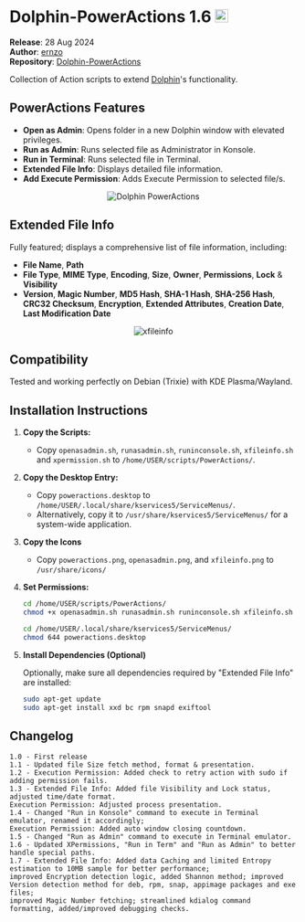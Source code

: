 # Dolphin-PowerActions 1.6 <img src="https://i.imgur.com/Wg1A3Xp.png" alt="Dolphin PowerActions" width="23" height="23">

**Release**: 28 Aug 2024  
**Author**: [ernzo](https://github.com/ernzo)  
**Repository**: [Dolphin-PowerActions](https://github.com/ernzo/Dolphin-PowerActions)

Collection of Action scripts to extend [Dolphin](https://github.com/KDE/dolphin)'s functionality.

## PowerActions Features

- **Open as Admin**: Opens folder in a new Dolphin window with elevated privileges.
- **Run as Admin**: Runs selected file as Administrator in Konsole.
- **Run in Terminal**: Runs selected file in Terminal.
- **Extended File Info**: Displays detailed file information.
- **Add Execute Permission**: Adds Execute Permission to selected file/s.

<p align="center">
  <img src="https://i.imgur.com/53nWCWD.png" alt="Dolphin PowerActions">
</p>

## Extended File Info

Fully featured; displays a comprehensive list of file information, including:

- **File Name**, **Path**
- **File Type**, **MIME Type**, **Encoding**, **Size**, **Owner**, **Permissions**, **Lock** & **Visibility**
- **Version**, **Magic Number**, **MD5 Hash**, **SHA-1 Hash**, **SHA-256 Hash**, **CRC32 Checksum**, **Encryption**, **Extended Attributes**, **Creation Date**, **Last Modification Date**

<p align="center">
  <img src="https://i.imgur.com/uI9lVy3.png" alt="xfileinfo">
</p>

## Compatibility

Tested and working perfectly on Debian (Trixie) with KDE Plasma/Wayland.

## Installation Instructions

1. **Copy the Scripts:**
   - Copy `openasadmin.sh`, `runasadmin.sh`, `runinconsole.sh`, `xfileinfo.sh` and `xpermission.sh` to `/home/USER/scripts/PowerActions/`.

2. **Copy the Desktop Entry:**
   - Copy `poweractions.desktop` to `/home/USER/.local/share/kservices5/ServiceMenus/`.
   - Alternatively, copy it to `/usr/share/kservices5/ServiceMenus/` for a system-wide application.

3. **Copy the Icons**
   - Copy `poweractions.png`, `openasadmin.png`, and `xfileinfo.png` to `/usr/share/icons/`

3. **Set Permissions:**
   ```bash
   cd /home/USER/scripts/PowerActions/
   chmod +x openasadmin.sh runasadmin.sh runinconsole.sh xfileinfo.sh xpermission.sh

   cd /home/USER/.local/share/kservices5/ServiceMenus/
   chmod 644 poweractions.desktop

4. **Install Dependencies (Optional)**
   
   Optionally, make sure all dependencies required by "Extended File Info" are installed:
   ```bash
   sudo apt-get update
   sudo apt-get install xxd bc rpm snapd exiftool

Changelog
-----------
	1.0 - First release
 	1.1 - Updated file Size fetch method, format & presentation.
  	1.2 - Execution Permission: Added check to retry action with sudo if adding permission fails.
   	1.3 - Extended File Info: Added file Visibility and Lock status, adjusted time/date format.
	Execution Permission: Adjusted process presentation.
	1.4 - Changed "Run in Konsole" command to execute in Terminal emulator, renamed it accordingly;
 	Execution Permission: Added auto window closing countdown.
	1.5 - Changed "Run as Admin" command to execute in Terminal emulator.
	1.6 - Updated XPermissions, "Run in Term" and "Run as Admin" to better handle special paths.
	1.7 - Extended File Info: Added data Caching and limited Entropy estimation to 10MB sample for better performance; 
	improved Encryption detection logic, added Shannon method; improved Version detection method for deb, rpm, snap, appimage packages and exe files; 
	improved Magic Number fetching; streamlined kdialog command formatting, added/improved debugging checks.

